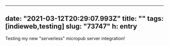 
---
date: "2021-03-12T20:29:07.993Z"
title: ""
tags: [indieweb,testing]
slug: "73747"
h: entry
---
Testing my new "serverless" micropub server integration!
  